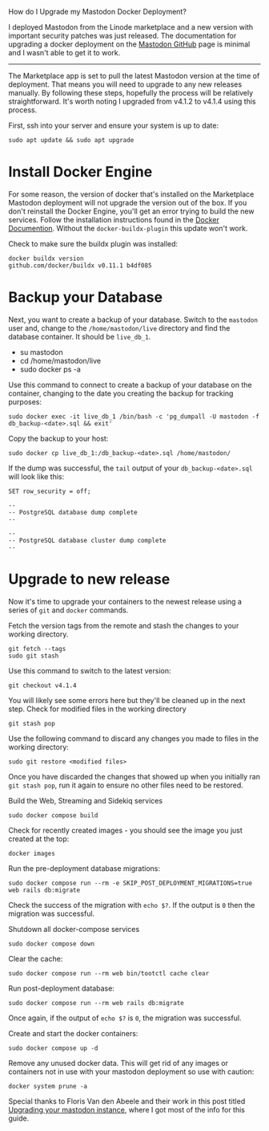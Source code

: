 How do I Upgrade my Mastodon Docker Deployment?

I deployed Mastodon from the Linode marketplace and a new version with important security patches was just released. The documentation for upgrading a docker deployment on the [Mastodon GitHub](https://github.com/mastodon/mastodon/releases/tag/v4.1.4) page is minimal and I wasn't able to get it to work. 

---

The Marketplace app is set to pull the latest Mastodon version at the time of deployment. That means you will need to upgrade to any new releases manually. By following these steps, hopefully the process will be relatively straightforward. It's worth noting I upgraded from v4.1.2 to v4.1.4 using this process.

First, ssh into your server and ensure your system is up to date:
```
sudo apt update && sudo apt upgrade
```

# Install Docker Engine
For some reason, the version of docker that's installed on the Marketplace Mastodon deployment will not upgrade the version out of the box. If you don't reinstall the Docker Engine, you'll get an error trying to build the new services. Follow the installation instructions found in the [Docker Documention](https://docs.docker.com/engine/install/debian/). Without the `docker-buildx-plugin` this update won't work. 

Check to make sure the buildx plugin was installed:

```
docker buildx version
github.com/docker/buildx v0.11.1 b4df085
```

# Backup your Database
Next, you want to create a backup of your database. Switch to the `mastodon` user and, change to the `/home/mastodon/live` directory and find the database container. It should be `live_db_1`. 
- su mastodon
- cd /home/mastodon/live
- sudo docker ps -a 

Use this command to connect to create a backup of your database on the container, changing <date> to the date you creating the backup for tracking purposes:
```
sudo docker exec -it live_db_1 /bin/bash -c 'pg_dumpall -U mastodon -f db_backup-<date>.sql && exit'
```
Copy the backup to your host:
```
sudo docker cp live_db_1:/db_backup-<date>.sql /home/mastodon/
```
If the dump was successful, the `tail` output of your `db_backup-<date>.sql` will look like this:
```
SET row_security = off;

--
-- PostgreSQL database dump complete
--

--
-- PostgreSQL database cluster dump complete
--
```

# Upgrade to new release

Now it's time to upgrade your containers to the newest release using a series of `git` and `docker` commands. 

Fetch the version tags from the remote and stash the changes to your working directory.
```
git fetch --tags
sudo git stash
```

Use this command to switch to the latest version:
```
git checkout v4.1.4
```

You will likely see some errors here but they'll be cleaned up in the next step. 
Check for modified files in the working directory
```
git stash pop
```

Use the following command to discard any changes you made to files in the working directory:
```
sudo git restore <modified files>
```
Once you have discarded the changes that showed up when you initially ran `git stash pop`, run it again to ensure no other files need to be restored. 

Build the Web, Streaming and Sidekiq services
```
sudo docker compose build
```
Check for recently created images - you should see the image you just created at the top:
```
docker images
```
Run the pre-deployment database migrations:
```
sudo docker compose run --rm -e SKIP_POST_DEPLOYMENT_MIGRATIONS=true web rails db:migrate
```
Check the success of the migration with `echo $?`. If the output is `0` then the migration was successful. 

Shutdown all docker-compose services
```
sudo docker compose down
```
Clear the cache:
```
sudo docker compose run --rm web bin/tootctl cache clear
```

Run post-deployment database:
```
sudo docker compose run --rm web rails db:migrate
```
Once again, if the output of `echo $?` is `0`, the migration was successful. 

Create and start the docker containers:
```
sudo docker compose up -d
```

Remove any unused docker data. This will get rid of any images or containers not in use with your mastodon deployment so use with caution:
```
docker system prune -a 
```

Special thanks to Floris Van den Abeele and their work in this post titled [Upgrading your mastodon instance](https://vdna.be/site/index.php/2021/03/upgrading-a-mastodon-instance/), where I got most of the info for this guide. 
